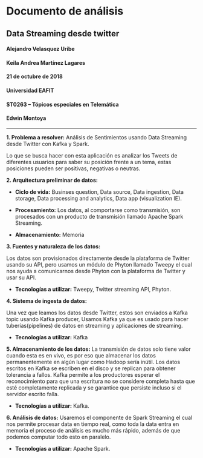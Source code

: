 # Documento de análisis
## Data Streaming desde twitter






#### Alejandro Velasquez Uribe
#### Keila Andrea Martínez Lagares
#### 21 de octubre de 2018







#### Universidad EAFIT
#### ST0263 – Tópicos especiales en Telemática
#### Edwin Montoya
-----------------------------------------------------------------------------------------------------------------------------

**1. Problema a resolver:**
Análisis de Sentimientos usando Data Streaming desde Twitter con Kafka y Spark.

Lo que se busca hacer con esta aplicación es analizar los Tweets de diferentes usuarios para saber su  posición frente a un tema, estas posiciones pueden ser positivas, negativas o neutras.

**2. Arquitectura preliminar de datos:**

* **Ciclo de vida:**
Businses question,
Data source,
Data ingestion,
Data storage,
Data processing and analytics,
Data app (visualization IE).

* **Procesamiento:** Los datos, al comportarse como transmisión, son procesados con un producto de transmisión llamado Apache Spark Streaming.

* **Almacenamiento:** Memoria


**3. Fuentes y naturaleza de los datos:**

Los datos son provisionados directamente desde la plataforma de Twitter usando su API, pero usamos un módulo de Phyton llamado Tweepy el cual nos ayuda a comunicarnos desde Phyton con la plataforma de Twitter y usar su API.
 
* **Tecnologías a utilizar:**  Tweepy, Twitter streaming API, Phyton.


**4. Sistema de ingesta de datos:**

Una vez que leamos los datos desde Twitter, estos son enviados a Kafka topic usando Kafka producer, Usamos Kafka ya que es usado para hacer tuberías(pipelines) de datos en streaming  y aplicaciones de streaming.
            
* **Tecnologías a utilizar:**  Kafka


**5. Almacenamiento de los datos:**
La transmisión de datos solo tiene valor cuando esta es en vivo, es por eso que almacenar los datos permanentemente en algún lugar como Hadoop sería inútil. 
Los datos escritos en Kafka se escriben en el disco y se replican para obtener tolerancia a fallos. Kafka permite a los productores esperar el reconocimiento para que una escritura no se considere completa hasta que esté completamente replicada y se garantice que persiste incluso si el servidor escrito falla.


* **Tecnologías a utilizar:** Kafka.


**6. Análisis de datos:**
Usaremos el componente de Spark Streaming el cual nos permite procesar data en     tiempo real, como toda la data entra en memoria el proceso de análisis es mucho más rápido, además de que podemos computar todo esto en paralelo. 
* **Tecnologías a utilizar:**  Apache Spark.          
